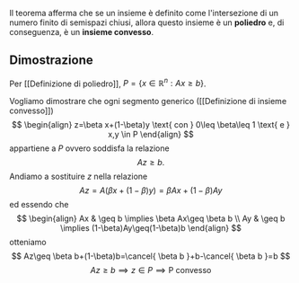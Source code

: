 Il teorema afferma che se un insieme è definito come l'intersezione di un numero finito di semispazi chiusi, allora questo insieme è un **poliedro** e, di conseguenza, è un **insieme convesso**.
## Dimostrazione
Per [[Definizione di poliedro]], $P=\{ x \in \mathbb{R} ^n : Ax\geq b \}$.

Vogliamo dimostrare che ogni segmento generico ([[Definizione di insieme convesso]])
$$
\begin{align}
z=\beta x+(1-\beta)y \text{ con } 0\leq \beta\leq 1 \text{ e } x,y \in P
\end{align}
$$
appartiene a $P$ ovvero soddisfa la relazione
$$
Az\geq b.
$$
Andiamo a sostituire $z$ nella relazione
$$
Az=A(\beta x+(1-\beta)y)=\beta Ax+(1-\beta)Ay
$$
ed essendo che
$$
\begin{align}
Ax & \geq b \implies \beta Ax\geq \beta b \\
Ay & \geq b \implies (1-\beta)Ay\geq(1-\beta)b
\end{align}
$$
otteniamo
$$
Az\geq \beta b+(1-\beta)b=\cancel{ \beta b }+b-\cancel{ \beta b }=b
$$
$$
Az\geq b \implies z \in P \implies \text{P convesso}
$$